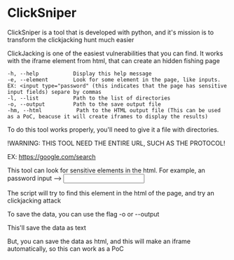 # ClickSniper
ClickSniper is a tool that is developed with python, and it's mission is to transform the clickjacking hunt much easier

ClickJacking is one of the easiest vulnerabilities that you can find. It works with the iframe element from html, that can create an hidden fishing page

```Options:
-h, --help           Display this help message
-e, --element        Look for some element in the page, like inputs. EX: <input type="password" (this indicates that the page has sensitive input fields) separe by commas
-l, --list           Path to the list of directories
-o, --output         Path to the save output file
-hm, --html           Path to the HTML output file (This can be used as a PoC, beacuse it will create iframes to display the results)
```
To do this tool works properly, you'll need to give it a file with directories.

!WARNING: THIS TOOL NEED THE ENTIRE URL, SUCH AS THE PROTOCOL!

EX: https://google.com/search

This tool can look for sensitive elements in the html. For example, an password input  -->  <input type="password">

The script will try to find this element in the html of the page, and try an clickjacking attack

To save the data, you can use the flag -o or --output

This'll save the data as text

But, you can save the data as html, and this will make an iframe automatically, so this can work as a PoC
